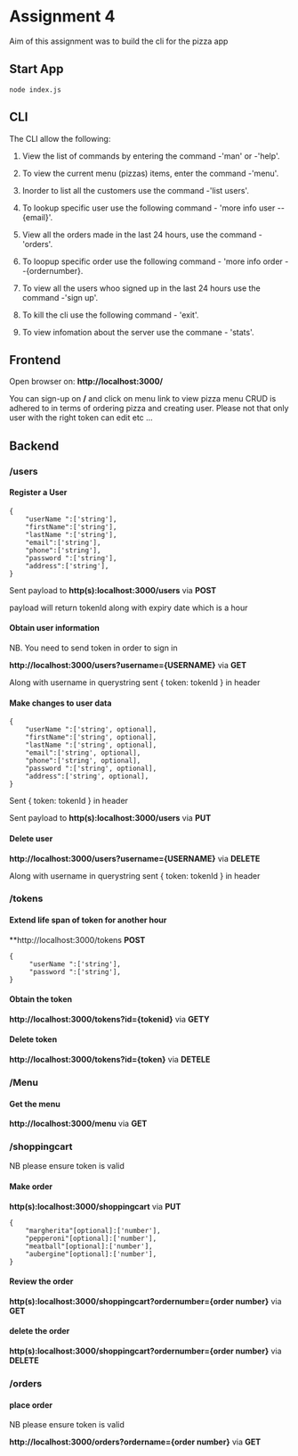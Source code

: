 # Assignment 4

Aim of this assignment was to build the cli for the pizza app
## Start App 
```
node index.js

```

## CLI

The CLI allow the following:

1. View the list of commands by entering the command -'man' or -'help'.

2. To view the current menu (pizzas) items, enter the command -'menu'.

3. Inorder to list all the customers use the command -'list users'.

4. To lookup specific user use the following command - 'more info user --{email}'.

5. View all the orders made in the last 24 hours, use the command -'orders'.

6. To loopup specific order use the following command - 'more info order --{ordernumber}.

7. To view all the users whoo signed up in the last 24 hours use the command -'sign up'.

8. To kill the cli use the following command - 'exit'.

9. To view infomation about the server use the commane - 'stats'.

    

## Frontend

Open browser on: **http://localhost:3000/**

You can sign-up on **/** and click on menu link to view pizza menu
CRUD is adhered to in terms of ordering pizza and creating user. Please not 
that only user with the right token can edit etc ...



## Backend
### /users

#### Register a User 

```
{
    "userName ":['string'],
    "firstName":['string'],
    "lastName ":['string'],
    "email":['string'],
    "phone":['string'],
    "password ":['string'],
    "address":['string'],
}
```

Sent payload to **http(s):localhost:3000/users** via **POST**

payload will return tokenId along with expiry date which is a hour



#### Obtain user information
NB. You need to send token in order to sign in

 **http://localhost:3000/users?username={USERNAME}** via **GET**

Along with username in querystring sent { token: tokenId } in header

#### Make changes to user data

```
{
    "userName ":['string', optional],
    "firstName":['string', optional],
    "lastName ":['string', optional],
    "email":['string', optional],
    "phone":['string', optional],
    "password ":['string', optional],
    "address":['string', optional],
}
```

Sent { token: tokenId } in header

Sent payload to **http(s):localhost:3000/users** via **PUT**

#### Delete user 

 **http://localhost:3000/users?username={USERNAME}** via **DELETE**

Along with username in querystring sent { token: tokenId } in header


### /tokens

#### Extend life span of token for another hour 

 **http://localhost:3000/tokens  **POST**


```
{
     "userName ":['string'],
     "password ":['string'],
}
```

#### Obtain the token 

 **http://localhost:3000/tokens?id={tokenid}** via **GETY**


#### Delete token

**http://localhost:3000/tokens?id={token}** via **DETELE**



### /Menu

#### Get the menu 

**http://localhost:3000/menu** via **GET**


### /shoppingcart

NB please ensure token is valid 

#### Make order

 **http(s):localhost:3000/shoppingcart** via **PUT**


```
{
    "margherita"[optional]:['number'],
    "pepperoni"[optional]:['number'],
    "meatball"[optional]:['number'],
    "aubergine"[optional]:['number'],
}
```

#### Review the order


 **http(s):localhost:3000/shoppingcart?ordernumber={order number}** via **GET**



#### delete the order

 **http(s):localhost:3000/shoppingcart?ordernumber={order number}** via **DELETE**

### /orders

#### place order

NB please ensure token is valid 

 **http://localhost:3000/orders?ordername={order number}** via **GET**







  



 




















